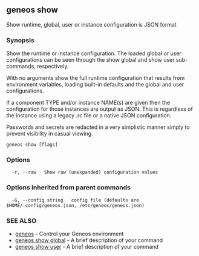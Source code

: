 ## geneos show

Show runtime, global, user or instance configuration is JSON format

### Synopsis


Show the runtime or instance configuration. The loaded
global or user configurations can be seen through the show global
and show user sub-commands, respectively.

With no arguments show the full runtime configuration that
results from environment variables, loading built-in defaults and the
global and user configurations.

If a component TYPE and/or instance NAME(s) are given then the
configuration for those instances are output as JSON. This is
regardless of the instance using a legacy .rc file or a native JSON
configuration.

Passwords and secrets are redacted in a very simplistic manner simply
to prevent visibility in casual viewing.


```
geneos show [flags]
```

### Options

```
  -r, --raw   Show raw (unexpanded) configuration values
```

### Options inherited from parent commands

```
  -G, --config string   config file (defaults are $HOME/.config/geneos.json, /etc/geneos/geneos.json)
```

### SEE ALSO

* [geneos](geneos.md)	 - Control your Geneos environment
* [geneos show global](geneos_show_global.md)	 - A brief description of your command
* [geneos show user](geneos_show_user.md)	 - A brief description of your command


